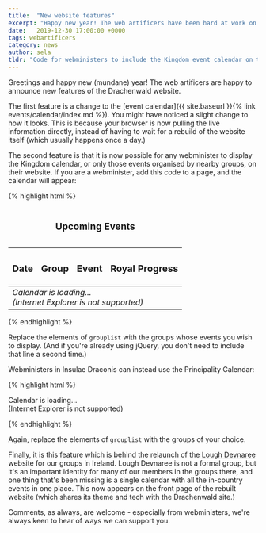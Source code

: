 ```yaml
---
title:  "New website features"
excerpt: "Happy new year! The web artificers have been hard at work on new features to make it easier to find events and support group webministers."
date:   2019-12-30 17:00:00 +0000
tags: webartificers
category: news
author: sela
tldr: "Code for webministers to include the Kingdom event calendar on their group's website."
---
```

Greetings and happy new (mundane) year! The web artificers are happy to announce new features of the Drachenwald website.

The first feature is a change to the [event calendar]({{ site.baseurl }}{% link events/calendar/index.md %}). You might have noticed a slight change to how it looks. This is because your browser is now pulling the live information directly, instead of having to wait for a rebuild of the website itself (which usually happens once a day.)

The second feature is that it is now possible for any webminister to display the Kingdom calendar, or only those events organised by nearby groups, on their website. If you are a webminister, add this code to a page, and the calendar will appear:

{% highlight html %}
<script src="https://code.jquery.com/jquery-3.4.1.slim.min.js"></script>
<script src="https://unpkg.com/papaparse@latest/papaparse.min.js"></script>
<script src="https://drachenwald.sca.org/scripts/calendar.js"></script>

<script>
  grouplist = [ 'Aarnimetsä', 'Nordmark' ]
  $( document ).ready( loadCalendar );
</script>

<table>
<caption><h3>Upcoming Events</h3></caption>
<thead>
<tr valign="top"><th scope="col"><h3>Date</h3></th>
<th scope="col"><h3>Group</h3></th>
<th scope="col"><h3>Event</h3></th>
<th scope="col"><h3>Royal Progress</h3></th></tr>
</thead>
<tbody id="calendar">
<tr><td colspan="4"><i>Calendar is loading...<br>(Internet Explorer is not supported)</i></td></tr>
</tbody>
</table>
{% endhighlight %}

Replace the elements of `grouplist` with the groups whose events you wish to display. (And if you're already using jQuery, you don't need to include that line a second time.)

Webministers in Insulae Draconis can instead use the Principality Calendar:

{% highlight html %}
<script src="https://unpkg.com/papaparse@latest/papaparse.min.js"></script>
<script src="https://insulaedraconis.org/scripts/calendar.js"></script>

<script>
  grouplist = [ 'dun in mara', 'eplaheimr', 'glen rathlin', 'kingeslake' ]
  $( document ).ready( loadCalendar );
</script>

<span id="calendar">
  <p>
  Calendar is loading…<br />
  (Internet Explorer is not supported)
  </p>
</span>
{% endhighlight %}

Again, replace the elements of `grouplist` with the groups of your choice.

Finally, it is this feature which is behind the relaunch of the [Lough Devnaree](https://loughdevnaree.org) website for our groups in Ireland. Lough Devnaree is not a formal group, but it's an important identity for many of our members in the groups there, and one thing that's been missing is a single calendar with all the in-country events in one place. This now appears on the front page of the rebuilt website (which shares its theme and tech with the Drachenwald site.)

Comments, as always, are welcome - especially from webministers, we're always keen to hear of ways we can support you.
